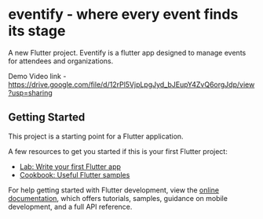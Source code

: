 # eventify - where every event finds its stage

A new Flutter project.
Eventify is a flutter app designed to manage events for attendees and organizations.


Demo Video link -https://drive.google.com/file/d/12rPl5VjpLpgJyd_bJEupY4ZvQ6orgJdp/view?usp=sharing

## Getting Started

This project is a starting point for a Flutter application.

A few resources to get you started if this is your first Flutter project:

- [Lab: Write your first Flutter app](https://docs.flutter.dev/get-started/codelab)
- [Cookbook: Useful Flutter samples](https://docs.flutter.dev/cookbook)

For help getting started with Flutter development, view the
[online documentation](https://docs.flutter.dev/), which offers tutorials,
samples, guidance on mobile development, and a full API reference.

